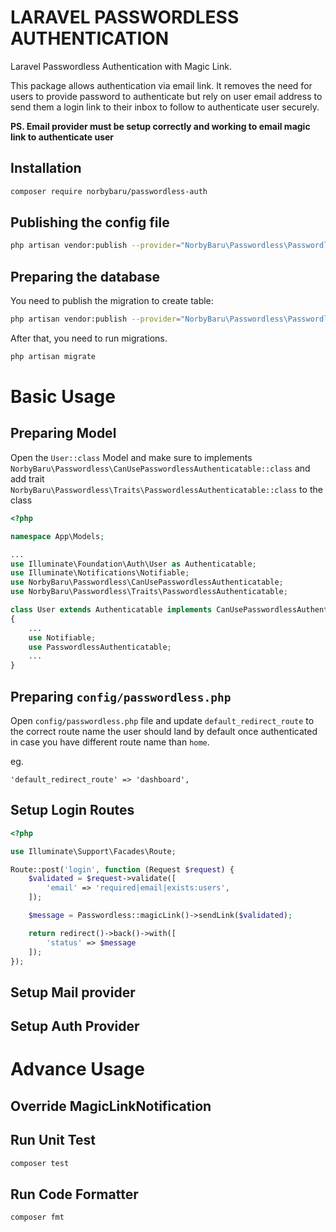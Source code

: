 # LARAVEL PASSWORDLESS AUTHENTICATION
Laravel Passwordless Authentication with Magic Link.

This package allows authentication via email link. 
It removes the need for users to provide password to authenticate but rely on user email address to send
them a login link to their inbox to follow to authenticate user securely.

**PS. Email provider must be setup correctly and working to email magic link to authenticate user**

## Installation

```sh
composer require norbybaru/passwordless-auth
```

## Publishing the config file
```sh
php artisan vendor:publish --provider="NorbyBaru\Passwordless\PasswordlessServiceProvider" --tag="passwordless-config"
```

## Preparing the database
You need to publish the migration to create table:
```sh
php artisan vendor:publish --provider="NorbyBaru\Passwordless\PasswordlessServiceProvider" --tag="passwordless-migrations"
```
After that, you need to run migrations.
```sh
php artisan migrate
```

# Basic Usage
## Preparing Model
Open the `User::class` Model and make sure to implements `NorbyBaru\Passwordless\CanUsePasswordlessAuthenticatable::class` and add trait `NorbyBaru\Passwordless\Traits\PasswordlessAuthenticatable::class` to the class

```php
<?php

namespace App\Models;

...
use Illuminate\Foundation\Auth\User as Authenticatable;
use Illuminate\Notifications\Notifiable;
use NorbyBaru\Passwordless\CanUsePasswordlessAuthenticatable;
use NorbyBaru\Passwordless\Traits\PasswordlessAuthenticatable;

class User extends Authenticatable implements CanUsePasswordlessAuthenticatable
{
    ...
    use Notifiable;
    use PasswordlessAuthenticatable;
    ...
}
```

## Preparing `config/passwordless.php`
Open `config/passwordless.php` file and update `default_redirect_route` to the correct route name the user should land by default once authenticated in case you have different route name than `home`.

eg.
```
'default_redirect_route' => 'dashboard',
```

## Setup Login Routes

```php
<?php

use Illuminate\Support\Facades\Route;

Route::post('login', function (Request $request) {
    $validated = $request->validate([
        'email' => 'required|email|exists:users',
    ]);

    $message = Passwordless::magicLink()->sendLink($validated);

    return redirect()->back()->with([
        'status' => $message
    ]);
});

```

## Setup Mail provider

## Setup Auth Provider

# Advance Usage
## Override MagicLinkNotification

## Run Unit Test
```sh
composer test
```

## Run Code Formatter
```sh
composer fmt
```